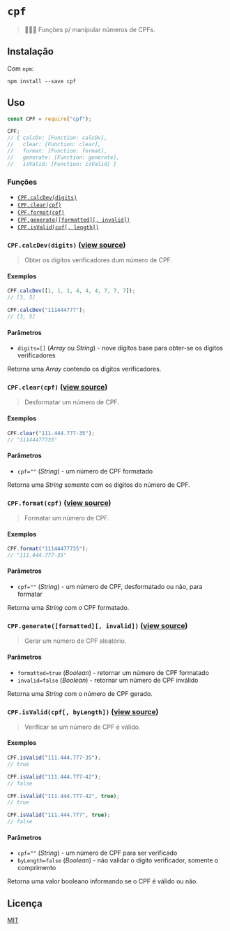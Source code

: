 # `cpf`

> :busts_in_silhouette::brazil: Funções p/ manipular números de CPFs.

## Instalação

Com `npm`:

```
npm install --save cpf
```

## Uso

```js
const CPF = require("cpf");

CPF;
// { calcDv: [Function: calcDv],
//   clear: [Function: clear],
//   format: [Function: format],
//   generate: [Function: generate],
//   isValid: [Function: isValid] }
```

### Funções

- [`CPF.calcDev(digits)`](#cpfcalcdevdigits-view-source)
- [`CPF.clear(cpf)`](#cpfclearcpf-view-source)
- [`CPF.format(cpf)`](#cpfformatcpf-view-source)
- [`CPF.generate([formatted][, invalid])`](#cpfgenerateformatted-invalid-view-source)
- [`CPF.isValid(cpf[, length])`](#cpfisvalidcpf-length-view-source)

### `CPF.calcDev(digits)` ([view source](https://git.io/vbxGi))

> Obter os dígitos verificadores dum número de CPF.

#### Exemplos

```js
CPF.calcDev([1, 1, 1, 4, 4, 4, 7, 7, 7]);
// [3, 5]

CPF.calcDev("111444777");
// [3, 5]
```

#### Parâmetros

- `digits=[]` (*Array* ou *String*) - nove dígitos base para obter-se os dígitos verificadores

Retorna uma *Array* contendo os dígitos verificadores.

### `CPF.clear(cpf)` ([view source](https://git.io/vbxGD))

> Desformatar um número de CPF.

#### Exemplos

```js
CPF.clear("111.444.777-35");
// "11144477735"
```

#### Parâmetros

- `cpf=""` (*String*) - um número de CPF formatado

Retorna uma *String* somente com os dígitos do número de CPF.

### `CPF.format(cpf)` ([view source](https://git.io/vbxGd))

> Formatar um número de CPF.

#### Exemplos

```js
CPF.format("11144477735");
// "111.444.777-35"
```

#### Parâmetros

- `cpf=""` (*String*) - um número de CPF, desformatado ou não, para formatar

Retorna uma *String* com o CPF formatado.

### `CPF.generate([formatted][, invalid])` ([view source](https://git.io/vbxMR))

> Gerar um número de CPF aleatório.

#### Parâmetros

- `formatted=true` (*Boolean*) - retornar um número de CPF formatado
- `invalid=false` (*Boolean*) - retornar um número de CPF inválido

Retorna uma *String* com o número de CPF gerado.

### `CPF.isValid(cpf[, byLength])` ([view source](https://git.io/vbxDM))

> Verificar se um número de CPF é válido.

#### Exemplos

```js
CPF.isValid("111.444.777-35");
// true

CPF.isValid("111.444.777-42");
// false

CPF.isValid("111.444.777-42", true);
// true

CPF.isValid("111.444.777", true);
// false
```

#### Parâmetros

- `cpf=""` (*String*) - um número de CPF para ser verificado
- `byLength=false` (*Boolean*) - não validar o dígito verificador, somente o comprimento

Retorna uma valor booleano informando se o CPF é válido ou não.

## Licença

[MIT](https://git.io/vbpk4)
